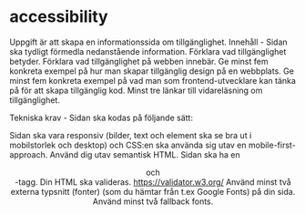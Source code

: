 # accessibility
Uppgift är att skapa en informationssida om tillgänglighet. 
Innehåll - Sidan ska tydligt förmedla nedanstående information.
Förklara vad tillgänglighet betyder.
Förklara vad tillgänglighet på webben innebär.
Ge minst fem konkreta exempel på hur man skapar tillgänglig design på en webbplats.
Ge minst fem konkreta exempel på vad man som frontend-utvecklare kan tänka på för att skapa tillgänglig kod.
Minst tre länkar till vidareläsning om tillgänglighet.

Tekniska krav - Sidan ska kodas på följande sätt:

Sidan ska vara responsiv (bilder, text och element ska se bra ut i mobilstorlek och desktop) och CSS:en ska använda sig utav en mobile-first-approach.
Använd dig utav semantisk HTML. Sidan ska ha en <header> och <footer>-tagg.
Din HTML ska valideras. https://validator.w3.org/
Använd minst två externa typsnitt (fonter) (som du hämtar från t.ex Google Fonts) på din sida.
Använd minst två fallback fonts.
